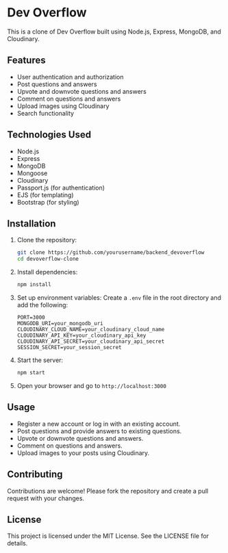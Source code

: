 # Dev Overflow

This is a clone of Dev Overflow built using Node.js, Express, MongoDB, and Cloudinary.

## Features

- User authentication and authorization
- Post questions and answers
- Upvote and downvote questions and answers
- Comment on questions and answers
- Upload images using Cloudinary
- Search functionality

## Technologies Used

- Node.js
- Express
- MongoDB
- Mongoose
- Cloudinary
- Passport.js (for authentication)
- EJS (for templating)
- Bootstrap (for styling)

## Installation

1. Clone the repository:
    ```sh
    git clone https://github.com/yourusername/backend_devoverflow
    cd devoverflow-clone
    ```

2. Install dependencies:
    ```sh
    npm install
    ```

3. Set up environment variables:
    Create a `.env` file in the root directory and add the following:
    ```env
    PORT=3000
    MONGODB_URI=your_mongodb_uri
    CLOUDINARY_CLOUD_NAME=your_cloudinary_cloud_name
    CLOUDINARY_API_KEY=your_cloudinary_api_key
    CLOUDINARY_API_SECRET=your_cloudinary_api_secret
    SESSION_SECRET=your_session_secret
    ```

4. Start the server:
    ```sh
    npm start
    ```

5. Open your browser and go to `http://localhost:3000`

## Usage

- Register a new account or log in with an existing account.
- Post questions and provide answers to existing questions.
- Upvote or downvote questions and answers.
- Comment on questions and answers.
- Upload images to your posts using Cloudinary.

## Contributing

Contributions are welcome! Please fork the repository and create a pull request with your changes.

## License

This project is licensed under the MIT License. See the LICENSE file for details.
